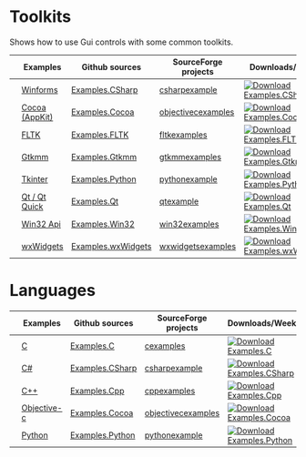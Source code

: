 
# Toolkits

Shows how to use Gui controls with some common toolkits.

|                                                                                                       | Examples                                                          | Github sources                                                          | SourceForge projects                                                | Downloads/Week                                                                                                                                                          | Downloads                                                                                                                                                               | Stats                                                                            |
|-------------------------------------------------------------------------------------------------------|-------------------------------------------------------------------|-------------------------------------------------------------------------|---------------------------------------------------------------------|-------------------------------------------------------------------------------------------------------------------------------------------------------------------------|-------------------------------------------------------------------------------------------------------------------------------------------------------------------------|----------------------------------------------------------------------------------|
| [![winforms_logo](Docs/Pictures/Winforms.png)](https://gammasoft71.wixsite.com/gammasoft/csharp)          | [Winforms](https://gammasoft71.wixsite.com/gammasoft/csharp)      | [Examples.CSharp](https://github.com/gammasoft71/Examples.CSharp)       | [csharpexample](https://sourceforge.net/p/csharpexample/)           | [![Download Examples.CSharp](https://img.shields.io/sourceforge/dw/csharpexample.svg)](https://sourceforge.net/projects/csharpexample/files/latest/download)            | [![Download Examples.CSharp](https://img.shields.io/sourceforge/dt/csharpexample.svg)](https://sourceforge.net/projects/csharpexample/files/latest/download)            | [link](https://sourceforge.net/projects/csharpexample/files/stats/timeline)      |
| [![cocoa_logo](Docs/Pictures/Cocoa.png)](https://gammasoft71.wixsite.com/gammasoft/cocoa)             | [Cocoa (AppKit)](https://gammasoft71.wixsite.com/gammasoft/cocoa) | [Examples.Cocoa](https://github.com/gammasoft71/Examples.Cocoa)         | [objectivecexamples](https://sourceforge.net/p/objectivecexamples/) | [![Download Examples.Cocoa](https://img.shields.io/sourceforge/dw/objectivecexamples.svg)](https://sourceforge.net/projects/objectivecexamples/files/latest/download)   | [![Download Examples.Cocoa](https://img.shields.io/sourceforge/dt/objectivecexamples.svg)](https://sourceforge.net/projects/objectivecexamples/files/latest/download)   | [link](https://sourceforge.net/projects/objectivecexamples/files/stats/timeline) |
| [![fltk_logo](Docs/Pictures/FLTK.png)](https://gammasoft71.wixsite.com/gammasoft/fltk)                | [FLTK](https://gammasoft71.wixsite.com/gammasoft/fltk)            | [Examples.FLTK](https://github.com/gammasoft71/Examples.FLTK)           | [fltkexamples](https://sourceforge.net/p/fltkexamples/)             | [![Download Examples.FLTK](https://img.shields.io/sourceforge/dw/fltkexamples.svg)](https://sourceforge.net/projects/fltkexamples/files/latest/download)                | [![Download Examples.FLTK](https://img.shields.io/sourceforge/dt/fltkexamples.svg)](https://sourceforge.net/projects/fltkexamples/files/latest/download)                | [link](https://sourceforge.net/projects/fltkexamples/files/stats/timeline)       |
| [![gtkmm_logo](Docs/Pictures/Gtkmm.png)](https://gammasoft71.wixsite.com/gammasoft/gtkmm)             | [Gtkmm](https://gammasoft71.wixsite.com/gammasoft/gtkmm)          | [Examples.Gtkmm](https://github.com/gammasoft71/Examples.Gtkmm)         | [gtkmmexamples](https://sourceforge.net/p/gtkmmexamples/)           | [![Download Examples.Gtkmm](https://img.shields.io/sourceforge/dw/gtkmmexamples.svg)](https://sourceforge.net/projects/gtkmmexamples/files/latest/download)             | [![Download Examples.Gtkmm](https://img.shields.io/sourceforge/dt/gtkmmexamples.svg)](https://sourceforge.net/projects/gtkmmexamples/files/latest/download)             | [link](https://sourceforge.net/projects/gtkmmexamples/files/stats/timeline)      |
| [![tk_logo](Docs/Pictures/Tk.png)](https://gammasoft71.wixsite.com/gammasoft/python)          | [Tkinter](https://gammasoft71.wixsite.com/gammasoft/python)       | [Examples.Python](https://github.com/gammasoft71/Examples.Python)       | [pythonexample](https://sourceforge.net/p/pythonexample/)           | [![Download Examples.Python](https://img.shields.io/sourceforge/dw/pythonexample.svg)](https://sourceforge.net/projects/pythonexample/files/latest/download)            | [![Download Examples.Python](https://img.shields.io/sourceforge/dt/pythonexample.svg)](https://sourceforge.net/projects/pythonexample/files/latest/download)            | [link](https://sourceforge.net/projects/pythonexample/files/stats/timeline)      |
| [![qt_logo](Docs/Pictures/Qt.png)](https://gammasoft71.wixsite.com/gammasoft/qt)                      | [Qt / Qt Quick](https://gammasoft71.wixsite.com/gammasoft/qt)     | [Examples.Qt](https://github.com/gammasoft71/Examples.Qt)               | [qtexample](https://sourceforge.net/p/qtexample/)                   | [![Download Examples.Qt](https://img.shields.io/sourceforge/dw/qtexample.svg)](https://sourceforge.net/projects/qtexample/files/latest/download)                        | [![Download Examples.Qt](https://img.shields.io/sourceforge/dt/qtexample.svg)](https://sourceforge.net/projects/qtexample/files/latest/download)                        | [link](https://sourceforge.net/projects/qtexample/files/stats/timeline)          |
| [![win32_logo](Docs/Pictures/Win32.png)](https://gammasoft71.wixsite.com/gammasoft/win32)             | [Win32 Api](https://gammasoft71.wixsite.com/gammasoft/win32)      | [Examples.Win32](https://github.com/gammasoft71/Examples.Win32)         | [win32examples](https://sourceforge.net/p/win32examples/)           | [![Download Examples.Win32](https://img.shields.io/sourceforge/dw/win32examples.svg)](https://sourceforge.net/projects/win32examples/files/latest/download)             | [![Download Examples.Win32](https://img.shields.io/sourceforge/dt/win32examples.svg)](https://sourceforge.net/projects/win32examples/files/latest/download)             | [link](https://sourceforge.net/projects/win32examples/files/stats/timeline)      |
| [![wxwidgets_logo](Docs/Pictures/wxWidgets.png)](https://gammasoft71.wixsite.com/gammasoft/wxwidgets) | [wxWidgets](https://gammasoft71.wixsite.com/gammasoft/wxwidgets)  | [Examples.wxWidgets](https://github.com/gammasoft71/Examples.wxWidgets) | [wxwidgetsexamples](https://sourceforge.net/p/wxwidgetsexamples/)   | [![Download Examples.wxWidgets](https://img.shields.io/sourceforge/dw/wxwidgetsexamples.svg)](https://sourceforge.net/projects/wxwidgetsexamples/files/latest/download) | [![Download Examples.wxWidgets](https://img.shields.io/sourceforge/dt/wxwidgetsexamples.svg)](https://sourceforge.net/projects/wxwidgetsexamples/files/latest/download) | [link](https://sourceforge.net/projects/wxwidgetsexamples/files/stats/timeline)  |

# Languages

|                                                                                                       | Examples                                                         | Github sources                                                          | SourceForge projects                                                | Downloads/Week                                                                                                                                                          | Downloads                                                                                                                                                               | Stats                                                                            |
|-------------------------------------------------------------------------------------------------------|------------------------------------------------------------------|-------------------------------------------------------------------------|---------------------------------------------------------------------|-------------------------------------------------------------------------------------------------------------------------------------------------------------------------|-------------------------------------------------------------------------------------------------------------------------------------------------------------------------|----------------------------------------------------------------------------------|
| [![c_logo](Docs/Pictures/C.png)](https://gammasoft71.wixsite.com/gammasoft/c)                         | [C](https://gammasoft71.wixsite.com/gammasoft/c)                 | [Examples.C](https://github.com/gammasoft71/Examples.C)                 | [cexamples](https://sourceforge.net/p/cexamples/)                   | [![Download Examples.C](https://img.shields.io/sourceforge/dw/cexamples.svg)](https://sourceforge.net/projects/cexamples/files/latest/download)                         | [![Download Examples.C](https://img.shields.io/sourceforge/dt/cexamples.svg)](https://sourceforge.net/projects/cexamples/files/latest/download)                         | [link](https://sourceforge.net/projects/cexamples/files/stats/timeline)          |
| [![csharp_logo](Docs/Pictures/CSharp.png)](https://gammasoft71.wixsite.com/gammasoft/csharp)          | [C#](https://gammasoft71.wixsite.com/gammasoft/csharp)           | [Examples.CSharp](https://github.com/gammasoft71/Examples.CSharp)       | [csharpexample](https://sourceforge.net/p/csharpexample/)           | [![Download Examples.CSharp](https://img.shields.io/sourceforge/dw/csharpexample.svg)](https://sourceforge.net/projects/csharpexample/files/latest/download)            | [![Download Examples.CSharp](https://img.shields.io/sourceforge/dt/csharpexample.svg)](https://sourceforge.net/projects/csharpexample/files/latest/download)            | [link](https://sourceforge.net/projects/csharpexample/files/stats/timeline)      |
| [![cpp_logo](Docs/Pictures/Cpp.png)](https://gammasoft71.wixsite.com/gammasoft/cpp)                   | [C++](https://gammasoft71.wixsite.com/gammasoft/cpp)             | [Examples.Cpp](https://github.com/gammasoft71/Examples.Cpp)             | [cppexamples](https://sourceforge.net/p/cppexamples/)               | [![Download Examples.Cpp](https://img.shields.io/sourceforge/dw/cppexamples.svg)](https://sourceforge.net/projects/cppexamples/files/latest/download)                   | [![Download Examples.Cpp](https://img.shields.io/sourceforge/dt/cppexamples.svg)](https://sourceforge.net/projects/cppexamples/files/latest/download)                   | [link](https://sourceforge.net/projects/cppexamples/files/stats/timeline)        |
| [![objectivec_logo](Docs/Pictures/Objective-c.png)](https://gammasoft71.wixsite.com/gammasoft/cocoa)  | [Objective-c](https://gammasoft71.wixsite.com/gammasoft/cocoa)   | [Examples.Cocoa](https://github.com/gammasoft71/Examples.Cocoa)         | [objectivecexamples](https://sourceforge.net/p/objectivecexamples/) | [![Download Examples.Cocoa](https://img.shields.io/sourceforge/dw/objectivecexamples.svg)](https://sourceforge.net/projects/objectivecexamples/files/latest/download)   | [![Download Examples.Cocoa](https://img.shields.io/sourceforge/dt/objectivecexamples.svg)](https://sourceforge.net/projects/objectivecexamples/files/latest/download)   | [link](https://sourceforge.net/projects/objectivecexamples/files/stats/timeline) |
| [![python_logo](Docs/Pictures/Python.png)](https://gammasoft71.wixsite.com/gammasoft/python)          | [Python](https://gammasoft71.wixsite.com/gammasoft/python)       | [Examples.Python](https://github.com/gammasoft71/Examples.Python)       | [pythonexample](https://sourceforge.net/p/pythonexample/)           | [![Download Examples.Python](https://img.shields.io/sourceforge/dw/pythonexample.svg)](https://sourceforge.net/projects/pythonexample/files/latest/download)            | [![Download Examples.Python](https://img.shields.io/sourceforge/dt/pythonexample.svg)](https://sourceforge.net/projects/pythonexample/files/latest/download)            | [link](https://sourceforge.net/projects/pythonexample/files/stats/timeline)      |

